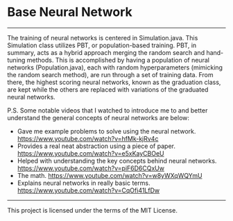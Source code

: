 # Base Neural Network

---

The training of neural networks is centered in Simulation.java. This Simulation class utilizes PBT, or population-based training. PBT, in summary, acts as a hybrid approach merging the random search and hand-tuning methods. This is accomplished by having a population of neural networks (Population.java), each with random hyperparameters (mimicking the random search method), are run through a set of training data. From there, the highest scoring neural networks, known as the graduation class, are kept while the others are replaced with variations of the graduated neural networks.

P.S. Some notable videos that I watched to introduce me to and better understand the general concepts of neural networks are below:
- Gave me example problems to solve using the neural network. https://www.youtube.com/watch?v=hfMk-kjRv4c
- Provides a real neat abstraction using a piece of paper. https://www.youtube.com/watch?v=e5xKayCBOeU
- Helped with understanding the key concepts behind neural networks. https://www.youtube.com/watch?v=piF6D6CQxUw
- The math. https://www.youtube.com/watch?v=w8yWXqWQYmU
- Explains neural networks in really basic terms. https://www.youtube.com/watch?v=CqOfi41LfDw

---

This project is licensed under the terms of the MIT License.
